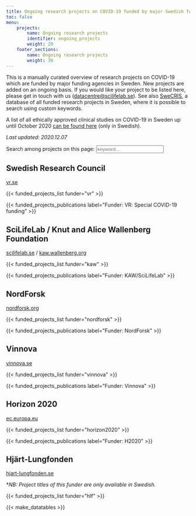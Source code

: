 ```yaml
---
title: Ongoing research projects on COVID-19 funded by major Swedish funding agencies
toc: false
menu:
    projects:
        name: Ongoing research projects
        identifier: ongoing_projects
        weight: 20
    footer_sections:
        name: Ongoing research projects
        weight: 30
---
```

This is a manually curated overview of research projects on COVID-19 which are funded by major funding agencies in Sweden. New projects are added on an ongoing basis. If you would like your project to be listed here, please get in touch with us (datacentre@scilifelab.se). See also [SweCRIS](https://www.swecris.se/betasearch/?q=Covid&view=cards&lang=en), a database of all funded research projects in Sweden, where it is possible to search using custom keywords.

A list of all ethically approved clinical studies on COVID-19 in Sweden up until October 2020 [can be found here](https://www.kliniskastudier.se/statistik/kliniska-studier-rorande-covid-19.html) (only in Swedish).

<i>Last updated: 2020.12.07</i>

<p>
  <label for="allSearch">Search among projects on this page: </label>
  <input type="text" placeholder="keyword..." id="allSearch">
</p>

## Swedish Research Council
[vr.se](https://www.vr.se/)

{{< funded_projects_list funder="vr" >}}

{{< funded_projects_publications label="Funder: VR: Special COVID-19 funding" >}}

## SciLifeLab / Knut and Alice Wallenberg Foundation
[scilifelab.se](https://www.scilifelab.se/) / [kaw.wallenberg.org](https://kaw.wallenberg.org/en)

{{< funded_projects_list funder="kaw" >}}

{{< funded_projects_publications label="Funder: KAW/SciLifeLab" >}}

## NordForsk
[nordforsk.org](https://www.nordforsk.org/)

{{< funded_projects_list funder="nordforsk" >}}

{{< funded_projects_publications label="Funder: NordForsk" >}}

## Vinnova
[vinnova.se](https://www.vinnova.se/)

{{< funded_projects_list funder="vinnova" >}}

{{< funded_projects_publications label="Funder: Vinnova" >}}

## Horizon 2020
[ec.europa.eu](https://ec.europa.eu/programmes/horizon2020/en)

{{< funded_projects_list funder="horizon2020" >}}

{{< funded_projects_publications label="Funder: H2020" >}}

## Hjärt-Lungfonden
[hjart-lungfonden.se](https://www.hjart-lungfonden.se/)

**NB: Project titles of this funder are only available in Swedish.*

{{< funded_projects_list funder="hlf" >}}

{{< make_datatables >}}
